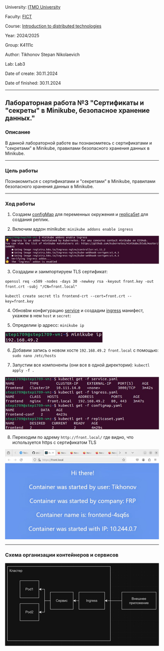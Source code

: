 University: [ITMO University](https://itmo.ru/ru/)

Faculty: [FICT](https://fict.itmo.ru)

Course: [Introduction to distributed technologies](https://github.com/itmo-ict-faculty/introduction-to-distributed-technologies)

Year: 2024/2025

Group: K4111c

Author: Tikhonov Stepan Nikolaevich

Lab: Lab3

Date of create: 30.11.2024

Date of finished: 30.11.2024

---

## Лабораторная работа №3 "Сертификаты и "секреты" в Minikube, безопасное хранение данных."

### Описание
В данной лабораторной работе вы познакомитесь с сертификатами и "секретами" в Minikube, правилами безопасного хранения данных в Minikube.

---

### Цель работы
Познакомиться с сертификатами и "секретами" в Minikube, правилами безопасного хранения данных в Minikube.

---
### Ход работы

1. Создаем [configMap](./configmap.yaml) для переменных окружения и [replicaSet](./replicaset.yaml) для создания реплик.


2. Включим аддон minikube: `minikube addons enable ingress`

![enable ingress](./pics/4.jpg)

3. Создадим и заимпортируем TLS сертификат:

`openssl req -x509 -nodes -days 30 -newkey rsa -keyout front.key -out front.crt -subj "/CN=front.local"`

`kubectl create secret tls frontend-crt --cert=front.crt --key=front.key`


4. Обновbм конфигурацию [service](./service.yaml) и создадим [ingress](./ingress.yaml) манифест, укажем в нем
`host` и `secret`:


5. Определим ip адресс: `minikube ip`

![minikube ip](./pics/1.jpg)

6. Добавим запись о новом хосте `192.168.49.2 front.local` с помощью: `sudo nano /etc/hosts`


7. Запустим все компоненты (они все в одной директории): `kubectl apply -f .`

![components](./pics/3.jpg)

8. Переходим по адрему `http://front.local/` где видно, что используется https с сертификатом TLS

![front.local](./pics/6.jpg)

---

### Схема организации контейнеров и сервисов

![diagram](./pics/7.jpg)